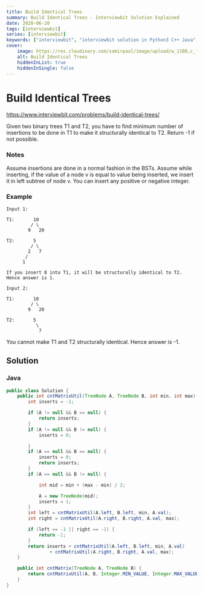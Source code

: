 ```yaml
---
title: Build Identical Trees
summary: Build Identical Trees - Interviewbit Solution Explained
date: 2020-06-20
tags: [interviewbit]
series: [interviewbit]
keywords: ["interviewbit", "interviewbit solution in Python3 C++ Java", "Build Identical Trees Solution Explained"]
cover:
    image: https://res.cloudinary.com/samirpaul/image/upload/w_1100,c_fit,co_rgb:FFFFFF,l_text:Arial_75_bold:Build Identical Trees - Solution Explained/problem-solving.webp
    alt: Build Identical Trees
    hiddenInList: true
    hiddenInSingle: false
---
```


# Build Identical Trees

https://www.interviewbit.com/problems/build-identical-trees/

Given two binary trees T1 and T2, you have to find minimum number of insertions to be done in T1 to make it structurally identical to T2. Return -1 if not possible.

### Notes

Assume insertions are done in a normal fashion in the BSTs.
Assume while inserting, if the value of a node v is equal to value being inserted, we insert it in left subtree of node v.
You can insert any positive or negative integer.

### Example
```
Input 1: 

T1:       10
         / \
        9   20

T2:       5
         / \
        2   7
       /
      1

If you insert 8 into T1, it will be structurally identical to T2. Hence answer is 1.

Input 2: 

T1:       10
         / \
        9   20

T2:       5
           \
            7
```

You cannot make T1 and T2 structurally identical. Hence answer is -1.

## Solution
### Java
```java
public class Solution { 
    public int cntMatrixUtil(TreeNode A, TreeNode B, int min, int max) {
        int inserts = -1;

        if (A != null && B == null) {
            return inserts;
        }
        if (A != null && B != null) {
            inserts = 0;

        }
        if (A == null && B == null) {
            inserts = 0;
            return inserts;
        }
        if (A == null && B != null) {

            int mid = min + (max - min) / 2;

            A = new TreeNode(mid);
            inserts = 1;
        }
        int left = cntMatrixUtil(A.left, B.left, min, A.val);
        int right = cntMatrixUtil(A.right, B.right, A.val, max);

        if (left == -1 || right == -1) {
            return -1;
        }
        return inserts + cntMatrixUtil(A.left, B.left, min, A.val)
                + cntMatrixUtil(A.right, B.right, A.val, max);
    }

    public int cntMatrix(TreeNode A, TreeNode B) {
        return cntMatrixUtil(A, B, Integer.MIN_VALUE, Integer.MAX_VALUE);
    }
}

```

